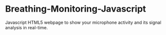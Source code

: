 # Breathing-Monitoring-Javascript
Javascript HTML5 webpage to show your microphone activity and its signal analysis in real-time.
